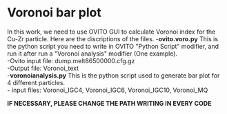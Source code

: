 # Voronoi bar plot
In this work, we need to use OVITO GUI to calculate Voronoi index for the Cu-Zr particle. Here are the discriptions of the files.
    -**ovito.voro.py** This is the python script you need to write in OVITO "Python Script" modifier, and run it after run a "Voronoi analysis" modifier (One example).  <br>
	     -Ovito input file: dump.melt86500000.cfg.gz<br>
		 -Output file: Voronoi_text<br>
	-**voronoianalysis.py** This is the python script used to generate bar plot for 4 different particles.<br>
	     - input files: Voronoi_IGC4, Voronoi_IGC6, Voronoi_IGC10, Voronoi_MQ<br>

**IF NECESSARY, PLEASE CHANGE THE PATH WRITING IN EVERY CODE**
